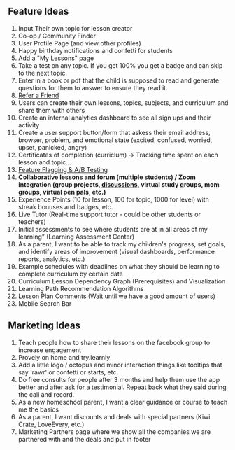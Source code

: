 ## Feature Ideas

1. Input Their own topic for lesson creator
2. Co-op / Community Finder
3. User Profile Page (and view other profiles)
4. Happy birthday notifications and confetti for students
5. Add a "My Lessons" page
6. Take a test on any topic. If you get 100% you get a badge and can skip to the next topic.
7. Enter in a book or pdf that the child is supposed to read and generate questions for them to answer to ensure they read it.
8. [Refer a Friend](<src/app/@dashboard/(pages)/account/AccountSubscriptionTab.tsx>)
9. Users can create their own lessons, topics, subjects, and curriculum and share them with others
10. Create an internal analytics dashboard to see all sign ups and their activity
11. Create a user support button/form that askess their email address, browser, problem, and emotional state (excited, confused, worried, upset, panicked, angry)
12. Certificates of completion (curriclum) -> Tracking time spent on each lesson and topic...
13. [Feature Flagging & A/B Testing](https://app.growthbook.io/getstarted)
14. **Collaborative lessons and forum (multiple students) / Zoom integration (group projects, [discussions](https://cruip.com/demos/community/), virtual study groups, mom groups, virtual pen pals, etc.)**
15. Experience Points (10 for lesson, 100 for topic, 1000 for level) with streak bonuses and badges, etc.
16. Live Tutor (Real-time support tutor - could be other students or teachers)
17. Initial assessments to see where students are at in all areas of my learning” (Learning Assessment Center)
18. As a parent, I want to be able to track my children's progress, set goals, and identify areas of improvement (visual dashboards, performance reports, analytics, etc.)
19. Example schedules with deadlines on what they should be learning to complete curriculum by certain date
20. Curriculum Lesson Dependency Graph (Prerequisites) and Visualization
21. Learning Path Recommendation Algorithms
22. Lesson Plan Comments (Wait until we have a good amount of users)
23. Mobile Search Bar

## Marketing Ideas

1. Teach people how to share their lessons on the facebook group to increase engagement
2. Provely on home and try.learnly
3. Add a little logo / octopus and minor interaction things like tooltips that say 'rawr' or confetti or starts, etc.
4. Do free consults for people after 3 months and help them use the app better and after ask for a testimonial. Repeat back what they said during the call and record.
5. As a new homeschool parent, I want a clear guidance or course to teach me the basics
6. As a parent, I want discounts and deals with special partners (Kiwi Crate, LoveEvery, etc.)
7. Marketing Partners page where we show all the companies we are partnered with and the deals and put in footer

